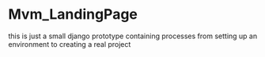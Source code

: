 # Mvm_LandingPage
this is just a small django prototype containing processes from setting up an environment to creating a real project
